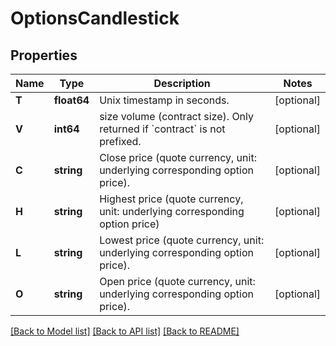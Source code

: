 # OptionsCandlestick

## Properties

Name | Type | Description | Notes
------------ | ------------- | ------------- | -------------
**T** | **float64** | Unix timestamp in seconds. | [optional] 
**V** | **int64** | size volume (contract size). Only returned if &#x60;contract&#x60; is not prefixed. | [optional] 
**C** | **string** | Close price (quote currency, unit: underlying corresponding option price). | [optional] 
**H** | **string** | Highest price (quote currency, unit: underlying corresponding option price) | [optional] 
**L** | **string** | Lowest price (quote currency, unit: underlying corresponding option price). | [optional] 
**O** | **string** | Open price (quote currency, unit: underlying corresponding option price). | [optional] 

[[Back to Model list]](../README.md#documentation-for-models) [[Back to API list]](../README.md#documentation-for-api-endpoints) [[Back to README]](../README.md)


